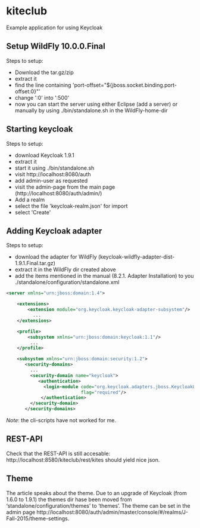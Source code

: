 # kiteclub
Example application for using Keycloak

## Setup WildFly 10.0.0.Final
Steps to setup:

* Download the tar.gz/zip
* extract it
* find the line containing 'port-offset="${jboss.socket.binding.port-offset:0}"'
* change ':0' into ':500'
* now you can start the server using either Eclipse (add a server) or manually by using ./bin/standalone.sh in the WildFly-home-dir

## Starting keycloak
Steps to setup:

* download Keycloak 1.9.1
* extract it
* start it using ./bin/standalone.sh
* visit http://localhost:8080/auth
* add admin-user as requested
* visit the admin-page from the main page (http://localhost:8080/auth/admin/)
* Add a realm
* select the file 'keycloak-realm.json' for import
* select 'Create'

## Adding Keycloak adapter
Steps to setup:

* download the adapter for WildFly (keycloak-wildfly-adapter-dist-1.9.1.Final.tar.gz)
* extract it in the WildFly dir created above
* add the items mentioned in the manual (8.2.1. Adapter Installation) to you ./standalone/configuration/standalone.xml

```xml
<server xmlns="urn:jboss:domain:1.4">

    <extensions>
        <extension module="org.keycloak.keycloak-adapter-subsystem"/>
          ...
    </extensions>

    <profile>
        <subsystem xmlns="urn:jboss:domain:keycloak:1.1"/>
         ...
    </profile>

    <subsystem xmlns="urn:jboss:domain:security:1.2">
       <security-domains>
         ...
         <security-domain name="keycloak">
            <authentication>
              <login-module code="org.keycloak.adapters.jboss.KeycloakLoginModule"
                            flag="required"/>
             </authentication>
         </security-domain>
       </security-domains>
```

*Note*: the cli-scripts have not worked for me.

## REST-API
Check that the REST-API is still accesable: http://localhost:8580/kiteclub/rest/kites should yield nice json.

## Theme
The article speaks about the theme. Due to an upgrade of Keycloak (from 1.6.0 to 1.9.1) the themes dir hase been moved from ‘standalone/configuration/themes’ to ‘themes’.
The theme can be set in the admin page http://localhost:8080/auth/admin/master/console/#/realms/J-Fall-2015/theme-settings.
